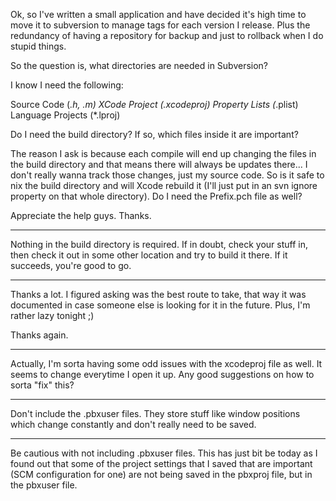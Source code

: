 

Ok, so I've written a small application and have decided it's high time to move it to subversion to manage tags for each version I release. Plus the redundancy of having a repository for backup and just to rollback when I do stupid things.

So the question is, what directories are needed in Subversion? 

I know I need the following:

Source Code (*.h, *.m)
XCode Project (*.xcodeproj)
Property Lists (*.plist)
Language Projects (*.lproj)

Do I need the build directory? If so, which files inside it are important?

The reason I ask is because each compile will end up changing the files in the build directory and that means there will always be updates there... I don't really wanna track those changes, just my source code. So is it safe to nix the build directory and will Xcode rebuild it (I'll just put in an svn ignore property on that whole directory). Do I need the Prefix.pch file as well?

Appreciate the help guys. Thanks.

----
Nothing in the build directory is required. If in doubt, check your stuff in, then check it out in some other location and try to build it there. If it succeeds, you're good to go.

----
Thanks a lot. I figured asking was the best route to take, that way it was documented in case someone else is looking for it in the future. Plus, I'm rather lazy tonight ;)

Thanks again. 

----
Actually, I'm sorta having some odd issues with the xcodeproj file as well. It seems to change everytime I open it up. Any good suggestions on how to sorta "fix" this?

----
Don't include the .pbxuser files. They store stuff like window positions which change constantly and don't really need to be saved.

----
Be cautious with not including .pbxuser files.  This has just bit be today as I found out that some of the project settings that I saved that are important (SCM configuration for one) are not being saved in the pbxproj file, but in the pbxuser file.

